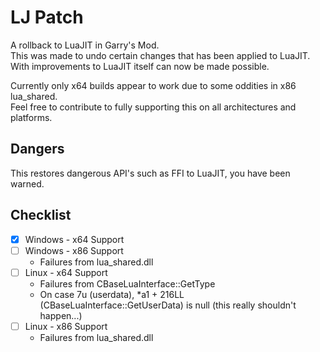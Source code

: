 # LJ Patch
A rollback to LuaJIT in Garry's Mod.\
This was made to undo certain changes that has been applied to LuaJIT.\
With improvements to LuaJIT itself can now be made possible.

Currently only x64 builds appear to work due to some oddities in x86 lua_shared.\
Feel free to contribute to fully supporting this on all architectures and platforms.

## Dangers
This restores dangerous API's such as FFI to LuaJIT, you have been warned.

## Checklist
- [x] Windows - x64 Support
- [ ] Windows - x86 Support
  - Failures from lua_shared.dll
- [ ] Linux - x64 Support
  - Failures from CBaseLuaInterface::GetType
  - On case 7u (userdata), *a1 + 216LL (CBaseLuaInterface::GetUserData) is null (this really shouldn't happen...)
- [ ] Linux - x86 Support
  - Failures from lua_shared.dll
